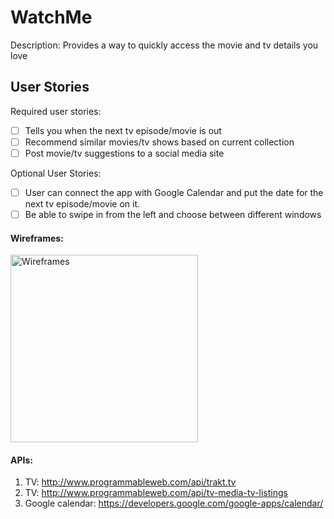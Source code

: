 # WatchMe

Description: Provides a way to quickly access the movie and tv details you love 

## User Stories

Required user stories: 
- [ ] Tells you when the next tv episode/movie is out 
- [ ] Recommend similar movies/tv shows based on current collection 
- [ ] Post movie/tv suggestions to a social media site 

Optional User Stories:
- [ ] User can connect the app with Google Calendar and put the date for the next tv episode/movie on it.
- [ ] Be able to swipe in from the left and choose between different windows

#### Wireframes:
<img src = 'http://i.imgur.com/U9l5nGt.jpg' title='Wireframes' width='300' alt='Wireframes' />

#### APIs:

1. TV: http://www.programmableweb.com/api/trakt.tv
2. TV: http://www.programmableweb.com/api/tv-media-tv-listings
3. Google calendar: https://developers.google.com/google-apps/calendar/
